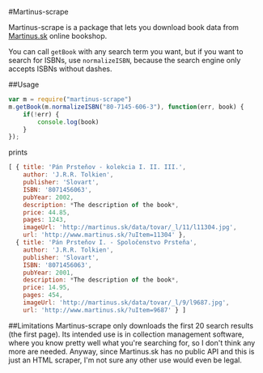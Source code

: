 #Martinus-scrape 

Martinus-scrape is a package that lets you download book data from
[Martinus.sk](http://martinus.sk) online bookshop.

You can call `getBook` with any search term you want, but if you want to
search for ISBNs, use `normalizeISBN`, because the search engine  only accepts
ISBNs without dashes.

##Usage
```JavaScript
var m = require("martinus-scrape")
m.getBook(m.normalizeISBN("80-7145-606-3"), function(err, book) {
	if(!err) {
		console.log(book)
	}
});
```
prints
```JavaScript
[ { title: 'Pán Prsteňov - kolekcia I. II. III.',
    author: 'J.R.R. Tolkien',
    publisher: 'Slovart',
    ISBN: '8071456063',
    pubYear: 2002,
    description: *The description of the book*,
    price: 44.85,
    pages: 1243,
    imageUrl: 'http://martinus.sk/data/tovar/_l/11/l11304.jpg',
    url: 'http://www.martinus.sk/?uItem=11304' },
  { title: 'Pán Prsteňov I. - Spoločenstvo Prsteňa',
    author: 'J.R.R. Tolkien',
    publisher: 'Slovart',
    ISBN: '8071456063',
    pubYear: 2001,
    description: *The description of the book*,
    price: 14.95,
    pages: 454,
    imageUrl: 'http://martinus.sk/data/tovar/_l/9/l9687.jpg',
    url: 'http://www.martinus.sk/?uItem=9687' } ]

```

##Limitations
Martinus-scrape only downloads the first 20 search results (the first page).
Its intended use is in collection management software, where you know pretty
well what you're searching for, so I don't think any more are needed. Anyway,
since Martinus.sk has no public API and this is just an HTML scraper, I'm not
sure any other use would even be legal.
